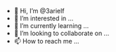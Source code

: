 - 👋 Hi, I’m @3arielf
- 👀 I’m interested in ...
- 🌱 I’m currently learning ...
- 💞️ I’m looking to collaborate on ...
- 📫 How to reach me ...

<!---
3arielf/3arielf is a ✨ special ✨ repository because its `README.md` (this file) appears on your GitHub profile.
You can click the Preview link to take a look at your changes.
--->
